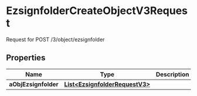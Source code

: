 

# EzsignfolderCreateObjectV3Request

Request for POST /3/object/ezsignfolder

## Properties

| Name | Type | Description | Notes |
|------------ | ------------- | ------------- | -------------|
|**aObjEzsignfolder** | [**List&lt;EzsignfolderRequestV3&gt;**](EzsignfolderRequestV3.md) |  |  |



